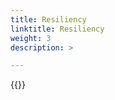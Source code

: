 ```yaml
---
title: Resiliency
linktitle: Resiliency 
weight: 3
description: >

--- 
```

{{<include  file="content/docs/getting-started/uninstallation/helm/module/resiliency.md" Var="unityxt" values="unity" >}}

